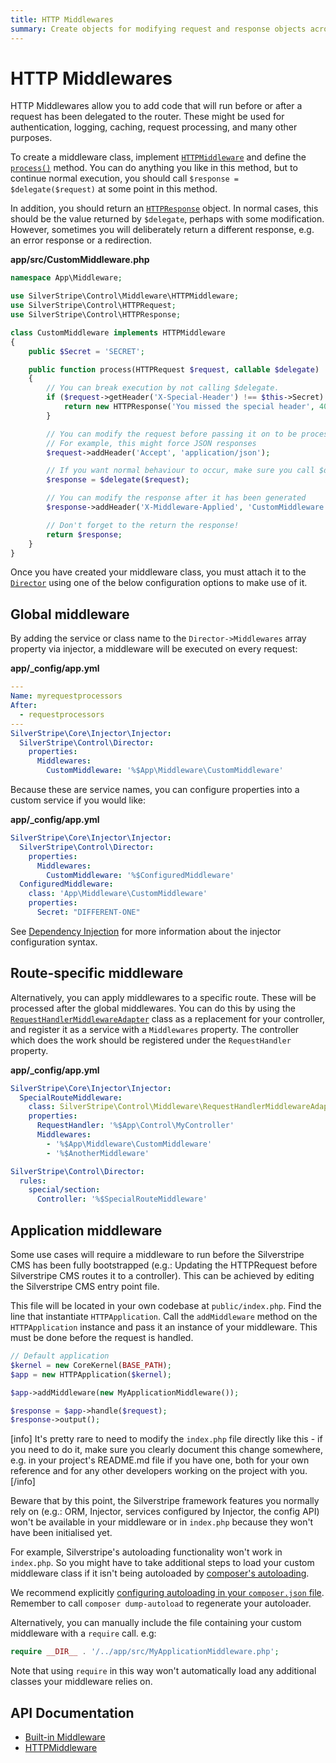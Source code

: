 ```yaml
---
title: HTTP Middlewares
summary: Create objects for modifying request and response objects across controllers.
---
```


# HTTP Middlewares

HTTP Middlewares allow you to add code that will run before or after a request has been delegated to the router. These might be used for
authentication, logging, caching, request processing, and many other purposes.

To create a middleware class, implement [`HTTPMiddleware`](api:SilverStripe\Control\Middleware\HTTPMiddleware) and define the
[`process()`](api:SilverStripe\Control\Middleware\HTTPMiddleware::process()) method. You can do anything you like in this
method, but to continue normal execution, you should call `$response = $delegate($request)`
at some point in this method.

In addition, you should return an [`HTTPResponse`](api:SilverStripe\Control\HTTPResponse) object. In normal cases, this should be the
value returned by `$delegate`, perhaps with some modification. However, sometimes you
will deliberately return a different response, e.g. an error response or a redirection.

**app/src/CustomMiddleware.php**

```php
namespace App\Middleware;

use SilverStripe\Control\Middleware\HTTPMiddleware;
use SilverStripe\Control\HTTPRequest;
use SilverStripe\Control\HTTPResponse;

class CustomMiddleware implements HTTPMiddleware
{
    public $Secret = 'SECRET';

    public function process(HTTPRequest $request, callable $delegate)
    {
        // You can break execution by not calling $delegate.
        if ($request->getHeader('X-Special-Header') !== $this->Secret) {
            return new HTTPResponse('You missed the special header', 400);
        }

        // You can modify the request before passing it on to be processed
        // For example, this might force JSON responses
        $request->addHeader('Accept', 'application/json');

        // If you want normal behaviour to occur, make sure you call $delegate($request)
        $response = $delegate($request);

        // You can modify the response after it has been generated
        $response->addHeader('X-Middleware-Applied', 'CustomMiddleware');

        // Don't forget to the return the response!
        return $response;
    }
}
```

Once you have created your middleware class, you must attach it to the [`Director`](api:SilverStripe\Control\Director) using one of the below configuration options to make
use of it.

## Global middleware

By adding the service or class name to the `Director->Middlewares` array property via injector, a middleware will be executed on every request:

**app/_config/app.yml**

```yaml
---
Name: myrequestprocessors
After:
  - requestprocessors
---
SilverStripe\Core\Injector\Injector:
  SilverStripe\Control\Director:
    properties:
      Middlewares:
        CustomMiddleware: '%$App\Middleware\CustomMiddleware'
```

Because these are service names, you can configure properties into a custom service if you would
like:

**app/_config/app.yml**

```yaml
SilverStripe\Core\Injector\Injector:
  SilverStripe\Control\Director:
    properties:
      Middlewares:
        CustomMiddleware: '%$ConfiguredMiddleware'
  ConfiguredMiddleware:
    class: 'App\Middleware\CustomMiddleware'
    properties:
      Secret: "DIFFERENT-ONE"
```

See [Dependency Injection](/developer_guides/extending/injector) for more information about the injector configuration syntax.

## Route-specific middleware

Alternatively, you can apply middlewares to a specific route. These will be processed after the
global middlewares. You can do this by using the [`RequestHandlerMiddlewareAdapter`](api:SilverStripe\Control\Middleware\RequestHandlerMiddlewareAdapter) class
as a replacement for your controller, and register it as a service with a `Middlewares`
property. The controller which does the work should be registered under the
`RequestHandler` property.

**app/_config/app.yml**

```yaml
SilverStripe\Core\Injector\Injector:
  SpecialRouteMiddleware:
    class: SilverStripe\Control\Middleware\RequestHandlerMiddlewareAdapter
    properties:
      RequestHandler: '%$App\Control\MyController'
      Middlewares:
        - '%$App\Middleware\CustomMiddleware'
        - '%$AnotherMiddleware'

SilverStripe\Control\Director:
  rules:
    special/section:
      Controller: '%$SpecialRouteMiddleware'
```

## Application middleware

Some use cases will require a middleware to run before the Silverstripe CMS has been fully bootstrapped (e.g.: Updating 
the HTTPRequest before Silverstripe CMS routes it to a controller). This can be achieved by editing the Silverstripe 
CMS entry point file.

This file will be located in your own codebase at `public/index.php`. Find the line that instantiate `HTTPApplication`. Call the
`addMiddleware` method on the `HTTPApplication` instance and pass it an instance of your middleware. This must be done
before the request is handled.

```php
// Default application
$kernel = new CoreKernel(BASE_PATH);
$app = new HTTPApplication($kernel);

$app->addMiddleware(new MyApplicationMiddleware());

$response = $app->handle($request);
$response->output();
```

[info]
It's pretty rare to need to modify the `index.php` file directly like this - if you need to do it, make sure you clearly document this change
somewhere, e.g. in your project's README.md file if you have one, both for your own reference and for any other developers working on the project
with you.
[/info]

Beware that by this point, the Silverstripe framework features you normally rely on (e.g.: ORM, Injector, services configured by Injector, the config API) won't be
available in your middleware or in `index.php` because they won't have been initialised yet.

For example, Silverstripe's autoloading functionality won't work in `index.php`. So you might have to take additional
steps to load your custom middleware class if it isn't being autoloaded by [composer's autoloading](https://getcomposer.org/doc/01-basic-usage.md#autoloading).

We recommend explicitly [configuring autoloading in your `composer.json` file](https://getcomposer.org/doc/04-schema.md#autoload).
Remember to call `composer dump-autoload` to regenerate your autoloader.

Alternatively, you can manually include the file containing your custom middleware with a `require` call. e.g:

```php
require __DIR__ . '/../app/src/MyApplicationMiddleware.php';
```

Note that using `require` in this way won't automatically load any additional classes your middleware relies on.

## API Documentation

* [Built-in Middleware](/developer_guides/controllers/builtin_middlewares)
* [HTTPMiddleware](api:SilverStripe\Control\Middleware\HTTPMiddleware)
